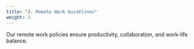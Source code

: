 ```yaml
---
title: "3. Remote Work Guidelines"
weight: 3
---
```


Our remote work policies ensure productivity, collaboration, and work-life balance.